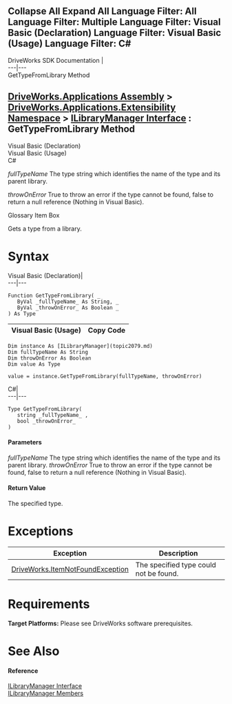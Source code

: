 Collapse All Expand All Language Filter: All  Language Filter: Multiple  Language Filter: Visual Basic (Declaration) Language Filter: Visual Basic (Usage) Language Filter: C#  
---  
DriveWorks SDK Documentation  |   
---|---  
GetTypeFromLibrary Method   
  
[DriveWorks.Applications Assembly](topic13.md) > [DriveWorks.Applications.Extensibility Namespace](topic1995.md) > [ILibraryManager Interface](topic2079.md) : GetTypeFromLibrary Method  
---  
  
Visual Basic (Declaration)    
Visual Basic (Usage)    
C# 

_fullTypeName_
    The type string which identifies the name of the type and its parent library.

_throwOnError_
    True to throw an error if the type cannot be found, false to return a null reference (Nothing in Visual Basic).

Glossary Item Box

Gets a type from a library. 

# Syntax

Visual Basic (Declaration)|   
---|---  
      
    
    Function GetTypeFromLibrary( _
       ByVal _fullTypeName_ As String, _
       ByVal _throwOnError_ As Boolean _
    ) As Type  
  
Visual Basic (Usage)| Copy Code  
---|---  
      
    
    Dim instance As [ILibraryManager](topic2079.md)
    Dim fullTypeName As String
    Dim throwOnError As Boolean
    Dim value As Type
     
    value = instance.GetTypeFromLibrary(fullTypeName, throwOnError)  
  
C#|   
---|---  
      
    
    Type GetTypeFromLibrary( 
       string _fullTypeName_ ,
       bool _throwOnError_
    )  
  
#### Parameters

 _fullTypeName_
    The type string which identifies the name of the type and its parent library.
_throwOnError_
    True to throw an error if the type cannot be found, false to return a null reference (Nothing in Visual Basic).

#### Return Value

The specified type.

# Exceptions

Exception| Description  
---|---  
[DriveWorks.ItemNotFoundException](topic3571.md)| The specified type could not be found.  
  
# Requirements

**Target Platforms:** Please see DriveWorks software prerequisites.

# See Also

#### Reference

[ILibraryManager Interface](topic2079.md)   
[ILibraryManager Members](topic2080.md)


